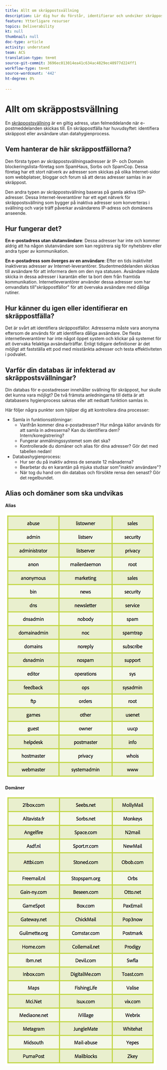 ```yaml
---
title: Allt om skräppostsvällning
description: Lär dig hur du förstår, identifierar och undviker skräppostsvällningar när du hanterar leveranser.
feature: Ytterligare resurser
topics: Deliverability
kt: null
thumbnail: null
doc-type: article
activity: understand
team: ACS
translation-type: tm+mt
source-git-commit: 3696ec013014ea41c634ac4829ec40977d224ff1
workflow-type: tm+mt
source-wordcount: '442'
ht-degree: 0%

---
```



# Allt om skräppostsvällning

En [skräppostsvällning](/help/metrics/spam-traps.md) är en giltig adress, utan felmeddelande när e-postmeddelanden skickas till. En skräppostfälla har huvudsyftet: identifiera skräppost eller avsändare utan datahygienprocess.

## Vem hanterar de här skräppostfällorna?

Den första typen av skräppostsvällningsadresser är IP- och Domain blockeringslista-företag som SpamHaus, Sorbs och SpamCop. Dessa företag har ett stort nätverk av adresser som skickas på olika Internet-sidor som webbplatser, bloggar och forum så att deras adresser samlas in av skräppost.

Den andra typen av skräppostsvällning baseras på gamla aktiva ISP-adresser. Dessa Internet-leverantörer har ett eget nätverk för skräppostsvällning som bygger på inaktiva adresser som konverteras i svällning och varje träff påverkar avsändarens IP-adress och domänens anseende.

## Hur fungerar det?

**En e-postadress utan slutanvändare**: Dessa adresser har inte och kommer aldrig att ha någon slutanvändare som kan registrera sig för nyhetsbrev eller andra typer av kommunikation.

**En e-postadress som överges av en användare**: Efter en tids inaktivitet inaktiveras adresser av Internet-leverantörer. Studentmeddelanden skickas till avsändare för att informera dem om den nya statusen. Avsändare måste skicka in dessa adresser i karantän eller ta bort dem från framtida kommunikation. Internetleverantörer använder dessa adresser som har omvandlats till&quot;skräppostfällor&quot; för att övervaka avsändare med dåliga rutiner.

## Hur känner du igen eller identifierar en skräppostfälla?

Det är svårt att identifiera skräppostfällor. Adresserna måste vara anonyma eftersom de används för att identifiera dåliga avsändare. De flesta internetleverantörer har inte något öppet system och klickar på systemet för att övervaka felaktiga avsändarträffar. Enligt tidigare definitioner är det möjligt att fastställa ett pod med misstänkta adresser och testa effektiviteten i podvalet.

## Varför din databas är infekterad av skräppostsvällningar?

Din databas för e-postadresser innehåller svällning för skräppost, hur skulle det kunna vara möjligt? De två främsta anledningarna till detta är att databasens hygienprocess saknas eller att nedsatt funktion samlas in.

Här följer några punkter som hjälper dig att kontrollera dina processer:

* Samla in funktionsstörningar:
   * Varifrån kommer dina e-postadresser? Hur många källor används för att samla in adresserna? Kan du identifiera dem? Intern/koregistrering?
   * Fungerar anmälningssystemet som det ska?
   * Kontrollerade du domäner och alias för dina adresser? Gör det med tabellen nedan!
* Databashygienprocess:
   * Hur ser du på inaktiv adress de senaste 12 månaderna?
   * Bearbetar du en karantän på mjuka studsar som&quot;inaktiv användare&quot;?
   * När tog du hand om din databas och försökte rensa den senast? Gör det regelbundet.

## Alias och domäner som ska undvikas

**Alias**

![](../../help/assets/aliases.png)

**Domäner**

![](../../help/assets/domains.png)